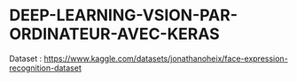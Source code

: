# DEEP-LEARNING-VSION-PAR-ORDINATEUR-AVEC-KERAS
Dataset : https://www.kaggle.com/datasets/jonathanoheix/face-expression-recognition-dataset
